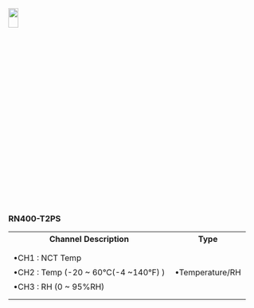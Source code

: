 <img src="https://github.com/user-attachments/assets/771264bf-60dc-46db-bd62-2f0d790b0e11" width="20%" height="10%">
<body>
    <h3>RN400-T2PS</h3>
    <table>
        <tr>
            <th>Channel Description</th>
            <th>Type</th>
        </tr>
        <tr>
            <td style="white-space: nowrap; padding: 10px; line-height: 1.8;">
                •CH1 : NCT Temp<br>
		•CH2 : Temp (-20 ~ 60°C(-4 ~140°F) ) <br>
                •CH3 : RH (0 ~ 95%RH)<br>
            </td>
            <td style="white-space: nowrap; padding: 10px; line-height: 1.8;">
                •Temperature/RH<br>
            </td>
        </tr>
    </table>
</body>